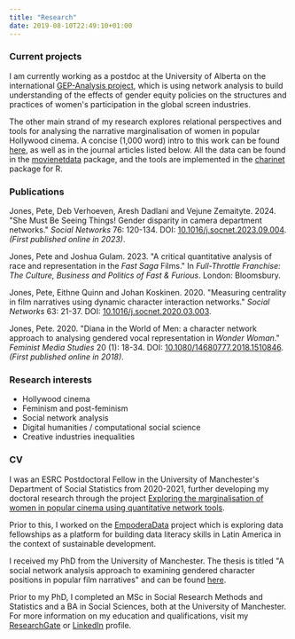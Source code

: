 ```yaml
---
title: "Research"
date: 2019-08-10T22:49:10+01:00
---
```

### Current projects

I am currently working as a postdoc at the University of Alberta on the international [GEP-Analysis project](https://kinomatics.com/gepanalysis/), which is using network analysis to build understanding of the effects of gender equity policies on the structures and practices of women's participation in the global screen industries.

The other main strand of my research explores relational perspectives and tools for analysing the narrative marginalisation of women in popular Hollywood cinema. A concise (1,000 word) intro to this work can be found [here](https://femquant.squarespace.com/blog/2020/5/25/character-networks-and-the-narrative-marginalisation-of-women-in-popular-cinema), as well as in the journal articles listed below. All the data can be found in the [movienetdata](https://github.com/pj398/movienetdata) package, and the tools are implemented in the [charinet](https://github.com/pj398/charinet) package for R.

### Publications

Jones, Pete, Deb Verhoeven, Aresh Dadlani and Vejune Zemaityte. 2024. "She Must Be Seeing Things! Gender disparity in camera department networks." *Social Networks* 76: 120-134. DOI: [10.1016/j.socnet.2023.09.004](https://doi.org/10.1016/j.socnet.2023.09.004). *(First published online in 2023)*.

Jones, Pete and Joshua Gulam. 2023. "A critical quantitative analysis of race and representation in the *Fast Saga* Films." In *Full-Throttle Franchise: The Culture, Business and Politics of Fast & Furious*. London: Bloomsbury.

Jones, Pete, Eithne Quinn and Johan Koskinen. 2020. "Measuring centrality in film narratives using dynamic character interaction networks." *Social Networks* 63: 21-37. DOI: [10.1016/j.socnet.2020.03.003](https://doi.org/10.1016/j.socnet.2020.03.003).

Jones, Pete. 2020. "Diana in the World of Men: a character network approach to analysing gendered vocal representation in *Wonder Woman*." *Feminist Media Studies* 20 (1): 18-34. DOI: [10.1080/14680777.2018.1510846](https://doi.org/10.1080/14680777.2018.1510846). *(First published online in 2018)*.

### Research interests

- Hollywood cinema
- Feminism and post-feminism
- Social network analysis
- Digital humanities / computational social science
- Creative industries inequalities

### CV

I was an ESRC Postdoctoral Fellow in the University of Manchester's Department of Social Statistics from 2020-2021, further developing my doctoral research through the project [Exploring the marginalisation of women in popular cinema using quantitative network tools](https://gtr.ukri.org/projects?ref=ES%2FV011472%2F1). 

Prior to this, I worked on the [EmpoderaData](https://datapopalliance.org/empoderadata-project/) project which is exploring data fellowships as a platform for building data literacy skills in Latin America in the context of sustainable development.

I received my PhD from the University of Manchester. The thesis is titled "A social network analysis approach to examining gendered character positions in popular film narratives" and can be found [here](https://www.research.manchester.ac.uk/portal/en/theses/a-social-network-analysis-approach-to-examining-gendered-character-positions-in-popular-film-narratives(76aa86f6-1c00-4d01-830f-1e6dafe4d798).html). 

Prior to my PhD, I completed an MSc in Social Research Methods and Statistics and a BA in Social Sciences, both at the University of Manchester. For more information on my education and qualifications, visit my [ResearchGate](https://www.researchgate.net/profile/Pete_Jones6) or [LinkedIn](https://www.linkedin.com/in/pete-jones-13b955105/) profile.